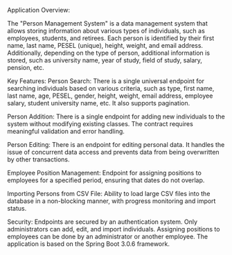 Application Overview:

The "Person Management System" is a  data management system that allows storing information about various types of individuals, such as employees, students, and retirees. Each person is identified by their first name, last name, PESEL (unique), height, weight, and email address. Additionally, depending on the type of person, additional information is stored, such as university name, year of study, field of study, salary, pension, etc.

Key Features:
Person Search: There is a single universal endpoint for searching individuals based on various criteria, such as type, first name, last name, age, PESEL, gender, height, weight, email address, employee salary, student university name, etc. It also supports pagination.

Person Addition: There is a single endpoint for adding new individuals to the system without modifying existing classes. The contract requires meaningful validation and error handling.

Person Editing: There is an endpoint for editing personal data. It handles the issue of concurrent data access and prevents data from being overwritten by other transactions.

Employee Position Management: Endpoint for assigning positions to employees for a specified period, ensuring that dates do not overlap.

Importing Persons from CSV File: Ability to load large CSV files into the database in a non-blocking manner, with progress monitoring and import status.

Security:
Endpoints are secured by an authentication system.
Only administrators can add, edit, and import individuals.
Assigning positions to employees can be done by an administrator or another employee.
The application is based on the Spring Boot 3.0.6 framework.
